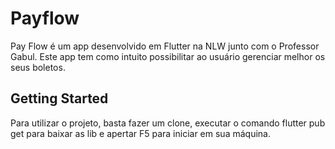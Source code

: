 # Payflow

Pay Flow é um app desenvolvido em Flutter na NLW junto com o Professor Gabul. 
Este app tem como intuito possibilitar ao usuário gerenciar melhor os seus boletos. 

## Getting Started
Para utilizar o projeto, basta fazer um clone, executar o comando flutter pub get para baixar as lib e apertar F5 para iniciar em sua máquina.
